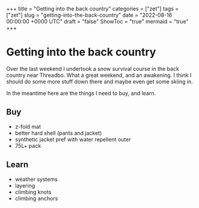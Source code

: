 +++
title = "Getting into the back country"
categories = ["zet"]
tags = ["zet"]
slug = "getting-into-the-back-country"
date = "2022-08-16 00:00:00 +0000 UTC"
draft = "false"
ShowToc = "true"
mermaid = "true"
+++

# Getting into the back country

Over the last weekend I undertook a snow survival course in the back country
near Threadbo. What a great weekend, and an awakening. I think I should
do some more stuff down there and maybe even get some skiing in. 

In the meantime here are the things I need to buy, and learn.

## Buy

- z-fold mat
- better hard shell (pants and jacket)
- synthetic jacket pref with water repellent outer
- 75L+ pack

## Learn

- weather systems
- layering
- climbing knots
- climbing anchors

